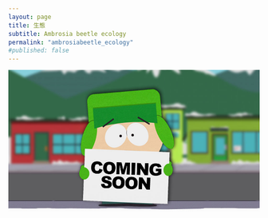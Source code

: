 ```yaml
---
layout: page
title: 生態
subtitle: Ambrosia beetle ecology
permalink: "ambrosiabeetle_ecology"
#published: false
---
```

![](assets/img/ComingSoon_Kyle.jpg)
